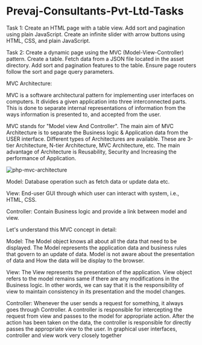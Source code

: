 # Prevaj-Consultants-Pvt-Ltd-Tasks
Task 1: 
Create an HTML page with a table view.
Add sort and pagination using plain JavaScript.
Create an infinite slider with arrow buttons using HTML, CSS, and plain JavaScript.

Task 2: 
Create a dynamic page using the MVC (Model-View-Controller) pattern.
Create a table.
Fetch data from a JSON file located in the asset directory.
Add sort and pagination features to the table.
Ensure page routers follow the sort and page query parameters.

MVC Architecture:

MVC is a software architectural pattern for implementing user interfaces on computers. It divides a given application into three interconnected parts. This is done to separate internal representations of information from the ways information is presented to, and accepted from the user.

MVC stands for "Model view And Controller".
The main aim of MVC Architecture is to separate the Business logic & Application data from the USER interface.
Different types of Architectures are available. These are 3-tier Architecture, N-tier Architecture, MVC Architecture, etc.
The main advantage of Architecture is Reusability, Security and Increasing the performance of Application.

![php-mvc-architecture](https://github.com/meenatchisundharam/Prevaj-Consultants-Pvt-Ltd-Tasks/assets/121151601/e59735d6-9f6b-44d6-9d99-2990547f99b1)


Model: Database operation such as fetch data or update data etc.

View: End-user GUI through which user can interact with system, i.e., HTML, CSS.

Controller: Contain Business logic and provide a link between model and view.

Let's understand this MVC concept in detail:

Model:
The Model object knows all about all the data that need to be displayed.
The Model represents the application data and business rules that govern to an update of data.
Model is not aware about the presentation of data and How the data will be display to the browser.

View:
The View represents the presentation of the application.
View object refers to the model remains same if there are any modifications in the Business logic.
In other words, we can say that it is the responsibility of view to maintain consistency in its presentation and the model changes.

Controller:
Whenever the user sends a request for something, it always goes through Controller.
A controller is responsible for intercepting the request from view and passes to the model for appropriate action.
After the action has been taken on the data, the controller is responsible for directly passes the appropriate view to the user.
In graphical user interfaces, controller and view work very closely together
